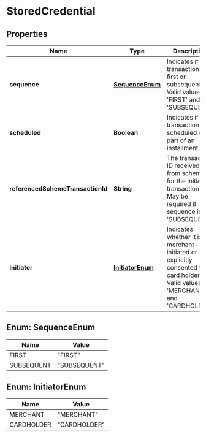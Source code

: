 
# StoredCredential

## Properties
Name | Type | Description | Notes
------------ | ------------- | ------------- | -------------
**sequence** | [**SequenceEnum**](#SequenceEnum) | Indicates if the transaction is first or subsequent. Valid values are &#39;FIRST&#39; and &#39;SUBSEQUENT&#39;. | 
**scheduled** | **Boolean** | Indicates if the transaction is scheduled or part of an installment. | 
**referencedSchemeTransactionId** | **String** | The transaction ID received from schemes for the initial transaction. May be required if sequence is &#39;SUBSEQUENT&#39;. |  [optional]
**initiator** | [**InitiatorEnum**](#InitiatorEnum) | Indicates whether it is a merchant-initiated or explicitly consented to by card holder. Valid values are &#39;MERCHANT&#39; and &#39;CARDHOLDER&#39;. |  [optional]


<a name="SequenceEnum"></a>
## Enum: SequenceEnum
Name | Value
---- | -----
FIRST | &quot;FIRST&quot;
SUBSEQUENT | &quot;SUBSEQUENT&quot;


<a name="InitiatorEnum"></a>
## Enum: InitiatorEnum
Name | Value
---- | -----
MERCHANT | &quot;MERCHANT&quot;
CARDHOLDER | &quot;CARDHOLDER&quot;



